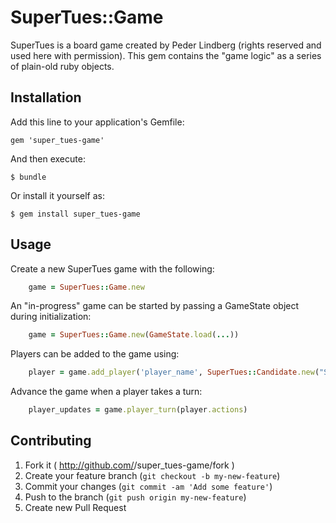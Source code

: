 # SuperTues::Game

SuperTues is a board game created by Peder Lindberg (rights reserved and used here with permission).  This gem contains the "game logic" as a series of plain-old ruby objects. 

## Installation

Add this line to your application's Gemfile:

    gem 'super_tues-game'

And then execute:

    $ bundle

Or install it yourself as:

    $ gem install super_tues-game

## Usage

Create a new SuperTues game with the following:

```ruby
	game = SuperTues::Game.new
```

An "in-progress" game can be started by passing a GameState object during initialization:

```ruby
	game = SuperTues::Game.new(GameState.load(...))
```

Players can be added to the game using:

```ruby
	player = game.add_player('player_name', SuperTues::Candidate.new("Sen. Barnes"))
```

Advance the game when a player takes a turn:

```ruby
	player_updates = game.player_turn(player.actions)
```

## Contributing

1. Fork it ( http://github.com/<my-github-username>/super_tues-game/fork )
2. Create your feature branch (`git checkout -b my-new-feature`)
3. Commit your changes (`git commit -am 'Add some feature'`)
4. Push to the branch (`git push origin my-new-feature`)
5. Create new Pull Request
